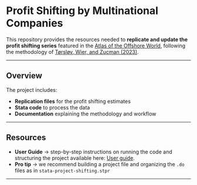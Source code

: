 # Profit Shifting by Multinational Companies  

This repository provides the resources needed to **replicate and update the profit shifting series** featured in the [Atlas of the Offshore World](https://atlas-offshore-world.org/), following the methodology of [Tørsløv, Wier, and Zucman (2023)](https://gabriel-zucman.eu/files/TWZ2022Restud.pdf).  

---

## Overview  
The project includes:  
- **Replication files** for the profit shifting estimates  
- **Stata code** to process the data  
- **Documentation** explaining the methodology and workflow  

---

## Resources  
- **User Guide** → step-by-step instructions on running the code and structuring the project available here: [User guide](https://atlas-offshore-world.org/download-data/).
- **Pro tip** → we recommend building a project file and organizing the `.do` files as in `stata-project-shifting.stpr`  

---

